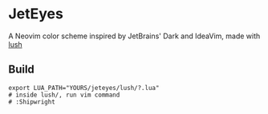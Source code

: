 # JetEyes

A Neovim color scheme inspired by JetBrains' Dark and IdeaVim, made with [lush](https://github.com/rktjmp/lush.nvim)

## Build

```shell
export LUA_PATH="YOURS/jeteyes/lush/?.lua"
# inside lush/, run vim command
# :Shipwright
```
